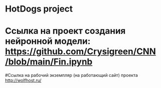 # HotDogs project
# Ссылка на проект создания нейронной модели: https://github.com/Crysigreen/CNN/blob/main/Fin.ipynb
#Ссылка на рабочий экземпляр (на работающий сайт) проекта http://wolfhost.ru/

